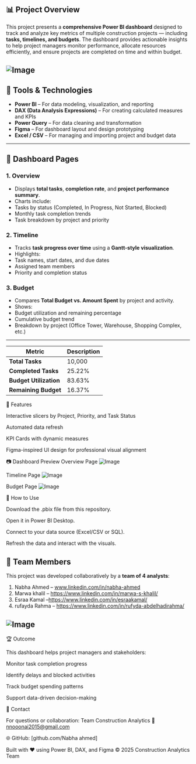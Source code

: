 ## 📊 Project Overview
This project presents a **comprehensive Power BI dashboard** designed to track and analyze key metrics of multiple construction projects — including **tasks, timelines, and budgets**. 
The dashboard provides actionable insights to help project managers monitor performance, allocate resources efficiently, and ensure projects are completed on time and within budget.


![Image](https://github.com/user-attachments/assets/e88e08de-fced-41a1-b161-89fa712e3396)
---



## 🧠 Tools & Technologies
- **Power BI** – For data modeling, visualization, and reporting 
- **DAX (Data Analysis Expressions)** – For creating calculated measures and KPIs 
- **Power Query** – For data cleaning and transformation 
- **Figma** – For dashboard layout and design prototyping 
- **Excel / CSV** – For managing and importing project and budget data 

---





## 📂 Dashboard Pages

### **1. Overview**
- Displays **total tasks**, **completion rate**, and **project performance summary**. 
- Charts include:
 - Tasks by status (Completed, In Progress, Not Started, Blocked)
 - Monthly task completion trends
 - Task breakdown by project and priority 

### **2. Timeline**
- Tracks **task progress over time** using a **Gantt-style visualization**.
- Highlights:
 - Task names, start dates, and due dates 
 - Assigned team members 
 - Priority and completion status 

### **3. Budget**
- Compares **Total Budget vs. Amount Spent** by project and activity.
- Shows:
 - Budget utilization and remaining percentage 
 - Cumulative budget trend 
 - Breakdown by project (Office Tower, Warehouse, Shopping Complex, etc.)

---





| Metric | Description |
| ---------------------- | ----------- |
| **Total Tasks** | 10,000 |
| **Completed Tasks** | 25.22% |
| **Budget Utilization** | 83.63% |
| **Remaining Budget** | 16.37% |





🧩 Features

Interactive slicers by Project, Priority, and Task Status

Automated data refresh

KPI Cards with dynamic measures

Figma-inspired UI design for professional visual alignment





📷 Dashboard Preview
Overview Page
![Image](https://github.com/user-attachments/assets/e9847b12-ea9a-4c41-b8fe-0c8f5a3f9c04)


Timeline Page
![Image](https://github.com/user-attachments/assets/7d49414e-5c8f-4060-9c52-7faa29e7fbbf)


Budget Page
![Image](https://github.com/user-attachments/assets/03a1f27a-f11f-4692-b45b-50cb0f090c90)



🚀 How to Use

Download the .pbix file from this repository.

Open it in Power BI Desktop.

Connect to your data source (Excel/CSV or SQL).

Refresh the data and interact with the visuals.





## 👥 Team Members
This project was developed collaboratively by a **team of 4 analysts**:
1. Nabha Ahmed – www.linkedin.com/in/nabha-ahmed 
2. Marwa khalil – https://www.linkedin.com/in/marwa-s-khalil/
3. Esraa Kamal –https://www.linkedin.com/in/esraakamal/
4. rufayda Rahma – https://www.linkedin.com/in/rufyda-abdelhadirahma/ 

![Image](https://github.com/user-attachments/assets/2be0919b-feaf-49d0-862c-1a093c47d6b1)
---




🏆 Outcome

This dashboard helps project managers and stakeholders:

Monitor task completion progress

Identify delays and blocked activities

Track budget spending patterns

Support data-driven decision-making



📧 Contact

For questions or collaboration:
Team Construction Analytics
📩 nnooonai2015@gmail.com




🌐 GitHub: [github.com/Nabha ahmed]

Built with ❤️ using Power BI, DAX, and Figma
© 2025 Construction Analytics Team
